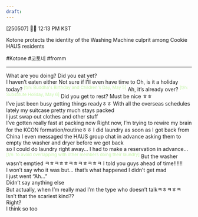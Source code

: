```yaml
---
draft:
---
```

[250507] 🦭💭 12:13 PM KST

Kotone protects the identity of the Washing Machine culprit among Cookie HAUS residents

#Kotone #코토네 #fromm
___
What are you doing?
Did you eat yet?  
I haven’t eaten either
Not sure if I’ll even have time to
Oh, is it a holiday today?  <sup><font color="#c3f4a5">[t/n: Buddha's Birthday and Children's Day, May 5]</font></sup>
Ah, it’s already over?  <sup><font color="#c3f4a5">[t/n: Substitute Holiday, May 6]</font></sup>
Did you get to rest?
Must be nice ㅎㅎ  
I’ve just been busy getting things readyㅎㅎ
With all the overseas schedules lately
my suitcase pretty much stays packed  
I just swap out clothes and other stuff  
I’ve gotten really fast at packing now
Right now, I’m trying to rewire my brain for the KCON formation/routineㅎㅎ
I did laundry as soon as I got back from China
I even messaged the HAUS group chat in advance
asking them to empty the washer and dryer before we got back  
so I could do laundry right away…
I had to make a reservation in advance…  
<sup><font color="#c3f4a5">[t/n: to avoid overlapping with other members doing their laundry]</font></sup>
But the washer wasn’t emptied
ㅋㅎㅋㅎㅎㅋㅎㅋㅎㅋㅎㅋ 
I told you guys ahead of time!!!!!!  
I won’t say who it was
but… that’s what happened
I didn’t get mad  
I just went “Ah…”  
Didn’t say anything else  
But actually, when I’m really mad
I’m the type who doesn’t talkㅋㅎㅋㅎㅋ  
Isn’t that the scariest kind??  
Right?  
I think so too

